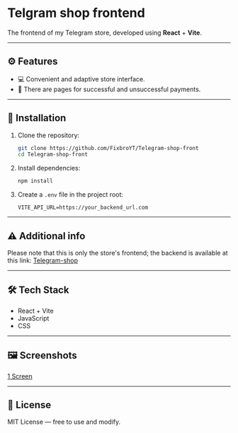 # Telgram shop frontend

The frontend of my Telegram store, developed using **React** + **Vite**.

---

## ⚙️ Features

- 💻 Convenient and adaptive store interface.
- 📄 There are pages for successful and unsuccessful payments.

---

## 🔧 Installation

1. Clone the repository:
   ```bash
   git clone https://github.com/FixbroYT/Telegram-shop-front
   cd Telegram-shop-front

2. Install dependencies:

   ```bash
   npm install
   ```

3. Create a `.env` file in the project root:

   ```
   VITE_API_URL=https://your_backend_url.com
   ```

---

## ⚠ Additional info

Please note that this is only the store's frontend; the backend is available at this link: [Telegram-shop](https://github.com/FixbroYT/Telegram-shop/tree/master)

---

## 🛠 Tech Stack

* React + Vite
* JavaScript
* CSS

---

## 🖼 Screenshots

[1 Screen](https://github.com/FixbroYT/Telegram-shop-front/blob/main/screenshots/photo_2025-08-13_21-54-11.jpg)

---

## 📄 License

MIT License — free to use and modify.
